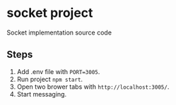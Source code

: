 # socket project

Socket implementation source code

## Steps

1. Add .env file with `PORT=3005`.
2. Run project `npm start`.
3. Open two brower tabs with `http://localhost:3005/`.
4. Start messaging.
